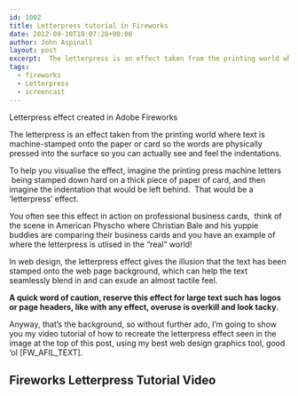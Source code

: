 ```yaml
---
id: 1002
title: Letterpress tutorial in Fireworks
date: 2012-09-10T10:07:28+00:00
author: John Aspinall
layout: post
excerpt:  The letterpress is an effect taken from the printing world where text is machine-stamped onto the paper or card so the words are physically pressed into the surface so you can actually see and feel the indentations.  This is a video tutorial I made in Adobe Fireworks which shows you how to recreate the effect. 
tags:
  - fireworks
  - Letterpress
  - screencast
---
```


  
  <p class="wp-caption-text">
    Letterpress effect created in Adobe Fireworks
  </p>


<p style="margin-top:12px;">
  The letterpress is an effect taken from the printing world where text is machine-stamped onto the paper or card so the words are physically pressed into the surface so you can actually see and feel the indentations.
</p>

To help you visualise the effect, imagine the printing press machine letters  being stamped down hard on a thick piece of paper of card, and then imagine the indentation that would be left behind.  That would be a &#8216;letterpress&#8217; effect.

<!--more-->

You often see this effect in action on professional business cards,  think of the scene in American Physcho where Christian Bale and his yuppie buddies are comparing their business cards and you have an example of where the letterpress is utlised in the &#8220;real&#8221; world!

In web design, the letterpress effect gives the illusion that the text has been stamped onto the web page background, which can help the text seamlessly blend in and can exude an almost tactile feel.

**A quick word of caution, reserve this effect for large text such has logos or page headers, like with any effect, overuse is overkill and look tacky.**

Anyway, that&#8217;s the background, so without further ado, I&#8217;m going to show you my video tutorial of how to recreate the letterpress effect seen in the image at the top of this post, using my best web design graphics tool, good &#8216;ol [FW\_AFIL\_TEXT].

## **Fireworks Letterpress Tutorial Video**


